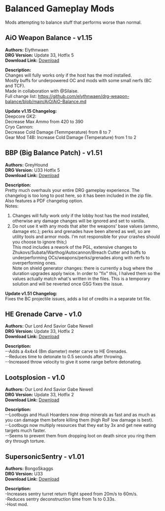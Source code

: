 # Balanced Gameplay Mods

Mods attempting to balance stuff that performs worse than normal.

<!-- mod list -->

## AiO Weapon Balance - v1.15
**Authors:** Elythnwaen  
**DRG Version:** Update 33, Hotfix 5  
**Download Link:** [Download](https://github.com/ArcticEcho/DRG-Mods/raw/f4384db0b9404c3f05a81e41a3ec66c97dc0c627/Gameplay/Balanced/AiO%20Weapon%20Balance%20-%20V1.15%20_P.pak)  

**Description:**  
Changes will fully works only if the host has the mod installed.  
Mostly buffs for underpowered OC and mods with some small nerfs (BC and TCF).  
Made in collaboration with @Silaise.  
Full change list: https://github.com/elythnwaen/drg-weapon-balance/blob/main/AiO/AiO-Balance.md

**Update v1.15 Changelog:**  
Deepcore GK2:  
Decrease Max Ammo from 420 to 390  
Cryo Cannon:  
Decrease Cold Damage (Temmperature) from 8 to 7  
Gear Mod T4B: Increase Cold Damage (Temperature) from 1 to 2

## BBP (Big Balance Patch) - v1.51
**Authors:** GreyHound  
**DRG Version:** U33 Hotfix 5  
**Download Link:** [Download](https://github.com/ArcticEcho/DRG-Mods/raw/5e7b35b4deb31291b1faf6514c5ed28e970ae7c8/Gameplay/Balanced/BBP%20%28Big%20Balance%20Patch%29%20-%20V1.51.zip)  

**Description:**  
Pretty much overhauls your entire DRG gameplay experience. The changelog is too long to post here, so it has been included in the zip file. Also features a PDF changelog option.  
Notes:   
1. Changes will fully work only if the lobby host has the mod installed, otherwise any damage changes will be ignored and set to vanilla.   
2. Do not use it with any mods that alter the weapons' base values (ammo, damage etc.); perks and grenades have been altered as well, so are utility tools and armor mods. I'm not responsible for your crashes should you choose to ignore this;)   
This mod includes a rework of the PGL, extensive changes to Zhukovs/Subata/Warthog/Autocannon/Breach Cutter and buffs to underperforming OCs/weapons/perks/grenades along with nerfs to overperforming ones.  
Note on shield generator changes: there is currently a bug where the duration upgrades apply twice. In order to "fix" this, I halved them so the values actually match what's written in the files. This is a temporary solution and will be reverted once GSG fixes the issue.

**Update v1.51 Changelog:**  
Fixes the BC projectile issues, adds a list of credits in a separate txt file.

## HE Grenade Carve - v1.0
**Authors:** Our Lord And Savior Gabe Newell  
**DRG Version:** Update 33, Hotfix 2  
**Download Link:** [Download](https://github.com/ArcticEcho/DRG-Mods/raw/1c3c0057bdf31820ee3678b90a253184afcf3625/Gameplay/Balanced/HE%20Grenade%20Carve%20-%20V1.0%20_P.pak)  

**Description:**  
--Adds a 4x4x4 (8m diameter) meter carve to HE Grenades.  
--Reduces time to detonate to 0.5 seconds after throwing.  
--Increased throw velocity to give it some range before detonating.

## Lootsplosion - v1.0
**Authors:** Our Lord And Savior Gabe Newell  
**DRG Version:** Update 33, Hotfix 2  
**Download Link:** [Download](https://github.com/ArcticEcho/DRG-Mods/raw/6d1a9441125a73217890b0e88e062afdd7c639aa/Gameplay/Balanced/Lootsplosion%20-%20V1.0%20_P.pak)  

**Description:**  
--Lootbugs and Huuli Hoarders now drop minerals as fast and as much as you can damage them before killing them (high RoF low damage is best).  
--Lootbugs now multiply resources that they eat by 3x and get new eating targets much faster.  
--Seems to prevent them from dropping loot on death since you ring them dry through torture.

## SupersonicSentry - v1.01
**Authors:** BongoSkaggs  
**DRG Version:** U33  
**Download Link:** [Download](https://github.com/ArcticEcho/DRG-Mods/raw/34d993a84c72420c0c26a4def38ce96ff0e6d0b7/Gameplay/Balanced/SupersonicSentry%20-%20V1.01%20_P.pak)  

**Description:**  
-Increases sentry turret return flight speed from 20m/s to 60m/s.  
-Reduces sentry deconstruction time from 1s to 0.33s.  
-Host mod.
